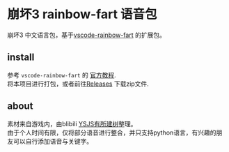 # 崩坏3 rainbow-fart 语音包

崩坏3 中文语言包，基于[vscode-rainbow-fart](https://github.com/SaekiRaku/vscode-rainbow-fart) 的扩展包。  


## install
参考 `vscode-rainbow-fart` 的 [官方教程](https://saekiraku.github.io/vscode-rainbow-fart/#/zh/README.md).  
将本项目进行打包，或者前往[Releases](https://github.com/zer0e/bh3-rainbow-fart/releases) 下载zip文件.  


## about
素材来自游戏内，由blibili [YSJS有所建树](https://www.bilibili.com/video/av82567418)整理。  
由于个人时间有限，仅将部分语音进行整合，并只支持python语言，有兴趣的朋友可以自行添加语音与关键字。   